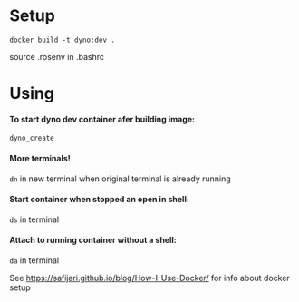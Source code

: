 # Setup

`docker build -t dyno:dev .`

source .rosenv in .bashrc

# Using

#### To start dyno dev container afer building image:
`dyno_create`

#### More terminals!
`dn` in new terminal when original terminal is already running

#### Start container when stopped an open in shell:
`ds` in terminal

#### Attach to running container without a shell:
`da` in terminal


See https://safijari.github.io/blog/How-I-Use-Docker/ for info about docker setup
